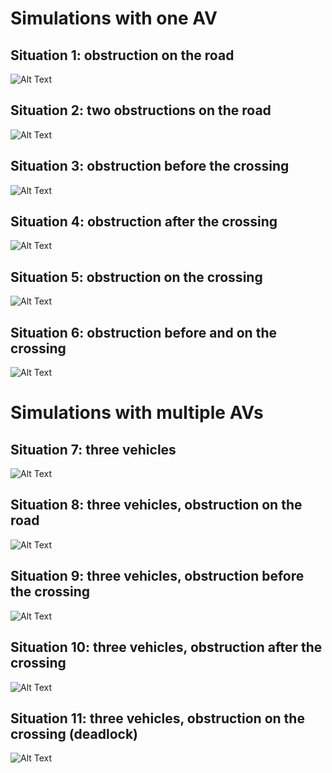 # Simulations with one AV

## Situation 1: obstruction on the road
![Alt Text](https://github.com/JoepSelten/SitAwareTraffic/blob/main/simulations/ObstructionRoad_left.gif)

<!---
## Obstruction road, going right
![Alt Text](https://github.com/JoepSelten/SitAwareTraffic/blob/main/simulations/ObstructionRoad_right.gif)

## 2 obstructions road, going left
![Alt Text](https://github.com/JoepSelten/SitAwareTraffic/blob/main/simulations/2ObstructionRoad_left.gif)
-->

## Situation 2: two obstructions on the road
![Alt Text](https://github.com/JoepSelten/SitAwareTraffic/blob/main/simulations/2ObstructionRoad_right.gif)
<!---
## 2 obstructions road, going right
![Alt Text](https://github.com/JoepSelten/SitAwareTraffic/blob/main/simulations/2ObstructionRoad_right.gif)
-->

## Situation 3: obstruction before the crossing
![Alt Text](https://github.com/JoepSelten/SitAwareTraffic/blob/main/simulations/ObstructionBeforeIntersection_left.gif)

<!---
## Obstruction before intersection, going right
![Alt Text](https://github.com/JoepSelten/SitAwareTraffic/blob/main/simulations/ObstructionBeforeIntersection_right.gif)
-->

## Situation 4: obstruction after the crossing
![Alt Text](https://github.com/JoepSelten/SitAwareTraffic/blob/main/simulations/ObstructionAfter_right.gif)

## Situation 5: obstruction on the crossing
![Alt Text](https://github.com/JoepSelten/SitAwareTraffic/blob/main/simulations/ObstructionOnIntersection_right.gif)

## Situation 6: obstruction before and on the crossing
![Alt Text](https://github.com/JoepSelten/SitAwareTraffic/blob/main/simulations/ObstructionBeforeAndOn_right.gif)


# Simulations with multiple AVs

## Situation 7: three vehicles
![Alt Text](https://github.com/JoepSelten/SitAwareTraffic/blob/main/simulations/3Vehicles_left.gif)

## Situation 8: three vehicles, obstruction on the road
![Alt Text](https://github.com/JoepSelten/SitAwareTraffic/blob/main/simulations/3VehiclesObstructionOnRoad_left.gif)

<!---
## 2 vehicles, obstruction on intersection
![Alt Text](https://github.com/JoepSelten/SitAwareTraffic/blob/main/simulations/2VehiclesObstructionOn_right.gif)
-->

## Situation 9: three vehicles, obstruction before the crossing
![Alt Text](https://github.com/JoepSelten/SitAwareTraffic/blob/main/simulations/3VehiclesObstructionBeforeAndOn.gif)

## Situation 10: three vehicles, obstruction after the crossing
![Alt Text](https://github.com/JoepSelten/SitAwareTraffic/blob/main/simulations/3VehiclesObstructionAfter_right.gif)

## Situation 11: three vehicles, obstruction on the crossing (deadlock)
![Alt Text](https://github.com/JoepSelten/SitAwareTraffic/blob/main/simulations/3VehiclesObstructionOn_deadlock.gif)



<!---
## 3 vehicles, obstruction before intersection (wrong)
![Alt Text](https://github.com/JoepSelten/SitAwareTraffic/blob/main/simulations/3VehiclesObstructionBeforeAndOn_going_wrong.gif)
-->





